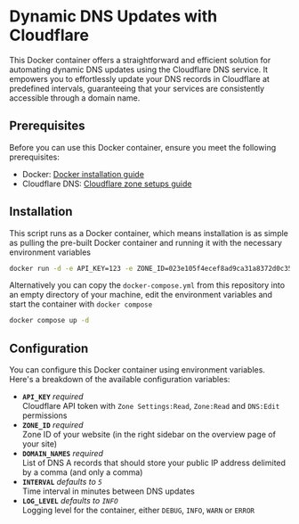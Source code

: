 # Dynamic DNS Updates with Cloudflare

This Docker container offers a straightforward and efficient solution for
automating dynamic DNS updates using the Cloudflare DNS service. It empowers you
to effortlessly update your DNS records in Cloudflare at predefined intervals,
guaranteeing that your services are consistently accessible through a domain
name.

## Prerequisites

Before you can use this Docker container, ensure you meet the following
prerequisites:

- Docker: [Docker installation guide](https://docs.docker.com/get-docker/)
- Cloudflare DNS:
  [Cloudflare zone setups guide](https://developers.cloudflare.com/dns/zone-setups/)

## Installation

This script runs as a Docker container, which means installation is as simple as
pulling the pre-built Docker container and running it with the necessary
environment variables

```sh
docker run -d -e API_KEY=123 -e ZONE_ID=023e105f4ecef8ad9ca31a8372d0c353 -e DOMAIN_NAMES=dyndns.example.com,example.com --restart=always mxmlndml/cloudflare-dynamic-dns
```

Alternatively you can copy the `docker-compose.yml` from this repository into an
empty directory of your machine, edit the environment variables and start the
container with `docker compose`

```sh
docker compose up -d
```

## Configuration

You can configure this Docker container using environment variables. Here's a
breakdown of the available configuration variables:

- **`API_KEY`** _required_
  \
  Cloudflare API token with `Zone Settings:Read`, `Zone:Read` and `DNS:Edit`
  permissions
- **`ZONE_ID`** _required_
  \
  Zone ID of your website (in the right sidebar on the overview page of your
  site)
- **`DOMAIN_NAMES`** _required_
  \
  List of DNS A records that should store your public IP address delimited by a
  comma (and only a comma)
- **`INTERVAL`** _defaults to `5`_
  \
  Time interval in minutes between DNS updates
- **`LOG_LEVEL`** _defaults to `INFO`_
  \
  Logging level for the container, either `DEBUG`, `INFO`, `WARN` or `ERROR`
